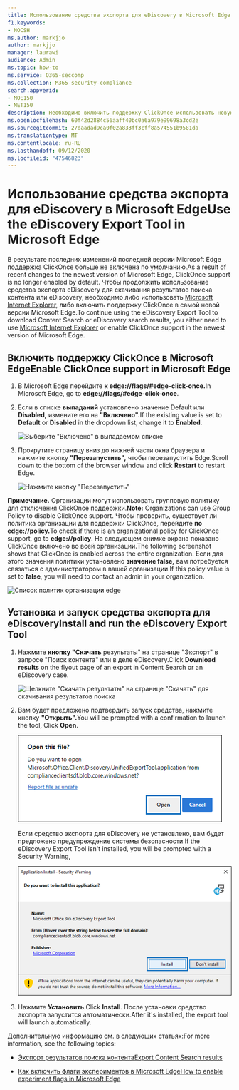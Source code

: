 ```yaml
---
title: Использование средства экспорта для eDiscovery в Microsoft Edge
f1.keywords:
- NOCSH
ms.author: markjjo
author: markjjo
manager: laurawi
audience: Admin
ms.topic: how-to
ms.service: O365-seccomp
ms.collection: M365-security-compliance
search.appverid:
- MOE150
- MET150
description: Необходимо включить поддержку ClickOnce использовать новую версию Microsoft Edge для скачивания результатов поиска контента и eDiscovery в Центре безопасности и соответствия требованиям.
ms.openlocfilehash: 60f42d2884c56aaff40bc0a6a979e99698a3cd2e
ms.sourcegitcommit: 27daadad9ca0f02a833ff3cff8a574551b9581da
ms.translationtype: MT
ms.contentlocale: ru-RU
ms.lasthandoff: 09/12/2020
ms.locfileid: "47546823"
---
```

# <a name="use-the-ediscovery-export-tool-in-microsoft-edge"></a><span data-ttu-id="bc4fc-103">Использование средства экспорта для eDiscovery в Microsoft Edge</span><span class="sxs-lookup"><span data-stu-id="bc4fc-103">Use the eDiscovery Export Tool in Microsoft Edge</span></span>

<span data-ttu-id="bc4fc-104">В результате последних изменений последней версии Microsoft Edge поддержка ClickOnce больше не включена по умолчанию.</span><span class="sxs-lookup"><span data-stu-id="bc4fc-104">As a result of recent changes to the newest version of Microsoft Edge, ClickOnce support is no longer enabled by default.</span></span> <span data-ttu-id="bc4fc-105">Чтобы продолжить использование средства экспорта eDiscovery для скачивания результатов поиска контента или eDiscovery, необходимо либо использовать [Microsoft Internet Explorer,](https://support.microsoft.com/help/17621/internet-explorer-downloads) либо включить поддержку ClickOnce в самой новой версии Microsoft Edge.</span><span class="sxs-lookup"><span data-stu-id="bc4fc-105">To continue using the eDiscovery Export Tool to download Content Search or eDiscovery search results, you either need to use [Microsoft Internet Explorer](https://support.microsoft.com/help/17621/internet-explorer-downloads) or enable ClickOnce support in the newest version of Microsoft Edge.</span></span>

## <a name="enable-clickonce-support-in-microsoft-edge"></a><span data-ttu-id="bc4fc-106">Включить поддержку ClickOnce в Microsoft Edge</span><span class="sxs-lookup"><span data-stu-id="bc4fc-106">Enable ClickOnce support in Microsoft Edge</span></span>

1. <span data-ttu-id="bc4fc-107">В Microsoft Edge перейдите **к edge://flags/#edge-click-once.**</span><span class="sxs-lookup"><span data-stu-id="bc4fc-107">In Microsoft Edge, go to **edge://flags/#edge-click-once**.</span></span>

2. <span data-ttu-id="bc4fc-108">Если в списке **выпаданий** установлено значение Default или **Disabled,** измените его на **"Включено".**</span><span class="sxs-lookup"><span data-stu-id="bc4fc-108">If the existing value is set to **Default** or **Disabled** in the dropdown list, change it to **Enabled**.</span></span>

   ![Выберите "Включено" в выпадаемом списке](../media/ClickOnceimage1.png)

3. <span data-ttu-id="bc4fc-110">Прокрутите страницу вниз до нижней части окна браузера и нажмите кнопку **"Перезапустить",** чтобы перезапустить Edge.</span><span class="sxs-lookup"><span data-stu-id="bc4fc-110">Scroll down to the bottom of the browser window and click **Restart** to restart Edge.</span></span>

   ![Нажмите кнопку "Перезапустить"](../media/ClickOnceimage2.png)

<span data-ttu-id="bc4fc-112">**Примечание.** Организации могут использовать групповую политику для отключения ClickOnce поддержки.</span><span class="sxs-lookup"><span data-stu-id="bc4fc-112">**Note:** Organizations can use Group Policy to disable ClickOnce support.</span></span> <span data-ttu-id="bc4fc-113">Чтобы проверить, существует ли политика организации для поддержки ClickOnce, перейдите **по edge://policy.**</span><span class="sxs-lookup"><span data-stu-id="bc4fc-113">To check if there is an organizational policy for ClickOnce support, go to **edge://policy**.</span></span> <span data-ttu-id="bc4fc-114">На следующем снимке экрана показано ClickOnce включено во всей организации.</span><span class="sxs-lookup"><span data-stu-id="bc4fc-114">The following screenshot shows that ClickOnce is enabled across the entire organization.</span></span> <span data-ttu-id="bc4fc-115">Если для этого значения политики установлено **значение false,** вам потребуется связаться с администратором в вашей организации.</span><span class="sxs-lookup"><span data-stu-id="bc4fc-115">If this policy value is set to **false**, you will need to contact an admin in your organization.</span></span>

![Список политик организации edge](../media/ClickOnceimage3.png)

## <a name="install-and-run-the-ediscovery-export-tool"></a><span data-ttu-id="bc4fc-117">Установка и запуск средства экспорта для eDiscovery</span><span class="sxs-lookup"><span data-stu-id="bc4fc-117">Install and run the eDiscovery Export Tool</span></span>

1. <span data-ttu-id="bc4fc-118">Нажмите **кнопку "Скачать** результаты" на странице "Экспорт" в запросе "Поиск контента" или в деле eDiscovery.</span><span class="sxs-lookup"><span data-stu-id="bc4fc-118">Click **Download results** on the flyout page of an export in Content Search or an eDiscovery case.</span></span>

   ![Щелкните "Скачать результаты" на странице "Скачать" для скачивания результатов поиска](../media/ClickOnceExport1.png)

2. <span data-ttu-id="bc4fc-120">Вам будет предложено подтвердить запуск средства, нажмите кнопку **"Открыть".**</span><span class="sxs-lookup"><span data-stu-id="bc4fc-120">You will be prompted with a confirmation to launch the tool, Click **Open**.</span></span>

   ![Нажмите кнопку "Открыть", чтобы запустить средство экспорта eDiscovery](../media/ClickOnceimage4.png)

   <span data-ttu-id="bc4fc-122">Если средство экспорта для eDiscovery не установлено, вам будет предложено предупреждение системы безопасности.</span><span class="sxs-lookup"><span data-stu-id="bc4fc-122">If the eDiscovery Export Tool isn't installed, you will be prompted with a Security Warning,</span></span> 

   ![Click Install to install the eDiscovery Export Tool](../media/ClickOnceimage5.png)

3. <span data-ttu-id="bc4fc-124">Нажмите **Установить**.</span><span class="sxs-lookup"><span data-stu-id="bc4fc-124">Click **Install**.</span></span> <span data-ttu-id="bc4fc-125">После установки средство экспорта запустится автоматически.</span><span class="sxs-lookup"><span data-stu-id="bc4fc-125">After it's installed, the export tool will launch automatically.</span></span>

<span data-ttu-id="bc4fc-126">Дополнительную информацию см. в следующих статьях:</span><span class="sxs-lookup"><span data-stu-id="bc4fc-126">For more information, see the following topics:</span></span>

- [<span data-ttu-id="bc4fc-127">Экспорт результатов поиска контента</span><span class="sxs-lookup"><span data-stu-id="bc4fc-127">Export Content Search results</span></span>](export-search-results.md)

- [<span data-ttu-id="bc4fc-128">Как включить флаги экспериментов в Microsoft Edge</span><span class="sxs-lookup"><span data-stu-id="bc4fc-128">How to enable experiment flags in Microsoft Edge</span></span>](https://microsoftedgesupport.microsoft.com/hc/articles/360034075294-How-to-enable-experiment-flags-in-Microsoft-Edge-Insider-channels)
